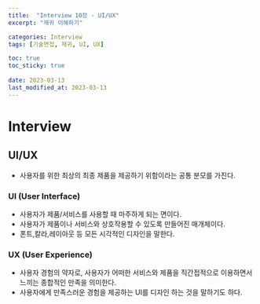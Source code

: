 ```yaml
---
title:  "Interview 10장 - UI/UX"
excerpt: "재귀 이해하기"

categories: Interview
tags: [기술면접, 재귀, UI, UX]

toc: true
toc_sticky: true
 
date: 2023-03-13
last_modified_at: 2023-03-13
---
```

# Interview
## UI/UX
- 사용자를 위한 최상의 최종 제품을 제공하기 위함이라는 공통 분모를 가진다.
  
### UI (User Interface)
- 사용자가 제품/서비스를 사용할 때 마주하게 되는 면이다.
- 사용자가 제품이나 서비스와 상호작용할 수 있도록 만들어진 매개체이다.
- 폰트,칼라,레이아웃 등 모든 시각적인 디자인을 말한다.

### UX (User Experience)
- 사용자 경험의 약자로, 사용자가 어떠한 서비스와 제품을 직간접적으로 이용하면서 느끼는 종합적인 만족을 의미한다.
- 사용자에게 만족스러운 경험을 제공하는 UI를 디자인 하는 것을 말하기도 하다.
